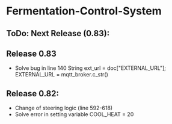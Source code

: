 # Fermentation-Control-System

## ToDo: Next Release (0.83):

## Release 0.83
- Solve bug in line 140
String ext_url = doc["EXTERNAL_URL"];     
EXTERNAL_URL = mqtt_broker.c_str()

## Release 0.82:
- Change of steering logic (line 592-618)
- Solve error in setting variable COOL_HEAT = 20
